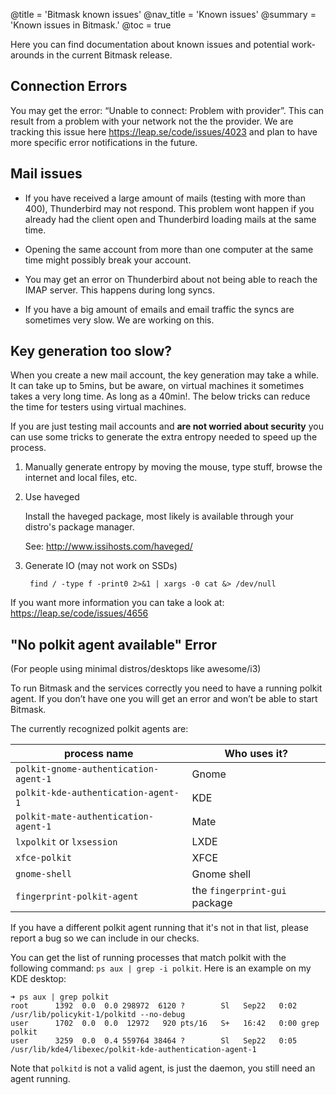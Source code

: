 @title = 'Bitmask known issues'
@nav_title = 'Known issues'
@summary = 'Known issues in Bitmask.'
@toc = true

Here you can find documentation about known issues and potential work-arounds
in the current Bitmask release.


Connection Errors
-----------------

You may get the error: “Unable to connect: Problem with provider”. This can
result from a problem with your network not the the provider. We are tracking
this issue here https://leap.se/code/issues/4023 and plan to have more specific
error notifications in the future.

Mail issues
-----------


* If you have received a large amount of mails (testing with more than 400),
Thunderbird may not respond. This problem wont happen if you already had the
client open and Thunderbird loading mails at the same time.

* Opening the same account from more than one computer at the same time might
possibly break your account.

* You may get an error on Thunderbird about not being able to reach the IMAP
server. This happens during long syncs.

* If you have a big amount of emails and email traffic the syncs are
sometimes very slow. We are working on this.



Key generation too slow?
------------------------

When you create a new mail account, the key generation may take a while. It can
take up to 5mins, but be aware, on virtual machines it sometimes takes a very
long time. As long as a 40min!. The below tricks can reduce the time for
testers using virtual machines.

If you are just testing mail accounts and **are not worried about security**
you can use some tricks to generate the extra entropy needed to speed up the
process.

1. Manually generate entropy by moving the mouse, type stuff, browse the internet and local files, etc.

1. Use haveged

    Install the haveged package, most likely is available through your distro's
    package manager.

    See: http://www.issihosts.com/haveged/

1. Generate IO (may not work on SSDs)

        find / -type f -print0 2>&1 | xargs -0 cat &> /dev/null

If you want more information you can take a look at:
https://leap.se/code/issues/4656


"No polkit agent available" Error
---------------------------------

(For people using minimal distros/desktops like awesome/i3)

To run Bitmask and the services correctly you need to have a running polkit
agent. If you don’t have one you will get an error and won’t be able to start
Bitmask.

The currently recognized polkit agents are:

| process name                          | Who uses it?                      |
|---------------------------------------|-----------------------------------|
| `polkit-gnome-authentication-agent-1` | Gnome                             |
| `polkit-kde-authentication-agent-1`   | KDE                               |
| `polkit-mate-authentication-agent-1`  | Mate                              |
| `lxpolkit` or `lxsession`             | LXDE                              |
| `xfce-polkit`                         | XFCE                              |
| `gnome-shell`                         | Gnome shell                       |
| `fingerprint-polkit-agent`            | the `fingerprint-gui` package     |


If you have a different polkit agent running that it's not in that list,
please report a bug so we can include in our checks.

You can get the list of running processes that match polkit with the following
command: `ps aux | grep -i polkit`.
Here is an example on my KDE desktop:

    ➜ ps aux | grep polkit
    root      1392  0.0  0.0 298972  6120 ?        Sl   Sep22   0:02 /usr/lib/policykit-1/polkitd --no-debug
    user      1702  0.0  0.0  12972   920 pts/16   S+   16:42   0:00 grep polkit
    user      3259  0.0  0.4 559764 38464 ?        Sl   Sep22   0:05 /usr/lib/kde4/libexec/polkit-kde-authentication-agent-1


Note that `polkitd` is not a valid agent, is just the daemon, you still need an
agent running.
